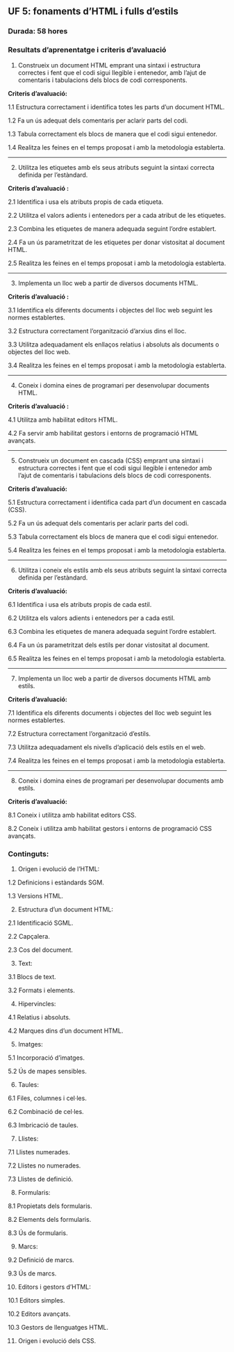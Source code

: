 ## UF 5: fonaments d’HTML i fulls d’estils 

### Durada: 58 hores 

### Resultats d’aprenentatge i criteris d’avaluació 

1. Construeix un document HTML emprant una sintaxi i estructura correctes i fent que el codi sigui llegible i entenedor, amb l’ajut de comentaris i tabulacions dels blocs de codi corresponents. 

**Criteris d’avaluació:**

1.1 Estructura correctament i identifica totes les parts d’un document HTML. 

1.2 Fa un ús adequat dels comentaris per aclarir parts del codi. 

1.3 Tabula correctament els blocs de manera que el codi sigui entenedor. 

1.4 Realitza les feines en el temps proposat i amb la metodologia establerta. 

-----------------------------

2. Utilitza les etiquetes amb els seus atributs seguint la sintaxi correcta definida per l’estàndard. 

**Criteris d’avaluació :**

2.1 Identifica i usa els atributs propis de cada etiqueta. 

2.2 Utilitza el valors adients i entenedors per a cada atribut de les etiquetes. 

2.3 Combina les etiquetes de manera adequada seguint l’ordre establert. 

2.4 Fa un ús parametritzat de les etiquetes per donar vistositat al document HTML. 

2.5 Realitza les feines en el temps proposat i amb la metodologia establerta. 

-----------------------------

3. Implementa un lloc web a partir de diversos documents HTML. 

**Criteris d’avaluació :**

3.1 Identifica els diferents documents i objectes del lloc web seguint les normes establertes. 

3.2 Estructura correctament l’organització d’arxius dins el lloc. 

3.3 Utilitza adequadament els enllaços relatius i absoluts als documents o objectes del lloc web. 

3.4 Realitza les feines en el temps proposat i amb la metodologia establerta. 

-----------------------------

4. Coneix i domina eines de programari per desenvolupar documents HTML. 

**Criteris d’avaluació :**

4.1 Utilitza amb habilitat editors HTML. 

4.2 Fa servir amb habilitat gestors i entorns de programació HTML avançats. 

-----------------------------

5. Construeix un document en cascada (CSS) emprant una sintaxi i estructura correctes i fent que el codi sigui llegible i entenedor amb l’ajut de comentaris i tabulacions dels blocs de codi corresponents. 

**Criteris d’avaluació:**

5.1 Estructura correctament i identifica cada part d’un document en cascada (CSS). 

5.2 Fa un ús adequat dels comentaris per aclarir parts del codi. 

5.3 Tabula correctament els blocs de manera que el codi sigui entenedor. 

5.4 Realitza les feines en el temps proposat i amb la metodologia establerta. 

-----------------------------

6. Utilitza i coneix els estils amb els seus atributs seguint la sintaxi correcta definida per l’estàndard. 

**Criteris d’avaluació:**

6.1 Identifica i usa els atributs propis de cada estil. 

6.2 Utilitza els valors adients i entenedors per a cada estil. 

6.3 Combina les etiquetes de manera adequada seguint l’ordre establert. 

6.4 Fa un ús parametritzat dels estils per donar vistositat al document. 

6.5 Realitza les feines en el temps proposat i amb la metodologia establerta. 

-----------------------------

7. Implementa un lloc web a partir de diversos documents HTML amb estils. 

**Criteris d’avaluació:**

7.1 Identifica els diferents documents i objectes del lloc web seguint les normes establertes. 

7.2 Estructura correctament l’organització d’estils. 

7.3 Utilitza adequadament els nivells d’aplicació dels estils en el web. 

7.4 Realitza les feines en el temps proposat i amb la metodologia establerta. 

-----------------------------

8. Coneix i domina eines de programari per desenvolupar documents amb estils. 

**Criteris d’avaluació:**

8.1 Coneix i utilitza amb habilitat editors CSS. 

8.2 Coneix i utilitza amb habilitat gestors i entorns de programació CSS avançats. 

### Continguts:

1. Origen i evolució de l’HTML: 

1.2 Definicions i estàndards SGM. 

1.3 Versions HTML. 

2. Estructura d’un document HTML: 

2.1 Identificació SGML. 

2.2 Capçalera. 

2.3 Cos del document. 

3. Text: 

3.1 Blocs de text. 

3.2 Formats i elements. 

4. Hipervincles: 

4.1 Relatius i absoluts. 

4.2 Marques dins d’un document HTML. 

5. Imatges: 

5.1 Incorporació d’imatges. 

5.2 Ús de mapes sensibles. 

6. Taules: 

6.1 Files, columnes i cel·les. 

6.2 Combinació de cel·les. 

6.3 Imbricació de taules. 

7. Llistes: 

7.1 Llistes numerades. 

7.2 Llistes no numerades. 

7.3 Llistes de definició. 

8. Formularis: 

8.1 Propietats dels formularis. 

8.2 Elements dels formularis. 

8.3 Ús de formularis. 

9. Marcs: 

9.2 Definició de marcs. 

9.3 Ús de marcs. 

10. Editors i gestors d’HTML: 

10.1 Editors simples. 

10.2 Editors avançats. 

10.3 Gestors de llenguatges HTML. 

11. Origen i evolució dels CSS. 
